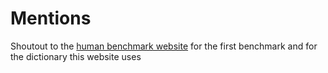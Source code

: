 # Mentions
Shoutout to the [human benchmark website](https://humanbenchmark.com/) for the first benchmark and for the dictionary this website uses